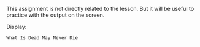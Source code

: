 
This assignment is not directly related to the lesson. But it will be useful to practice with the output on the screen.

Display:

```text
What Is Dead May Never Die
```
